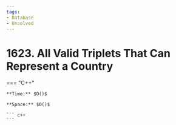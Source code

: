 ```yaml
---
tags:
- Database
- Unsolved
---
```



# 1623. All Valid Triplets That Can Represent a Country

=== "C++"

    **Time:** $O()$

    **Space:** $O()$

    ``` c++
    ```